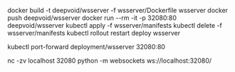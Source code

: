 docker build -t deepvoid/wsserver -f wsserver/Dockerfile wsserver
docker push deepvoid/wsserver
docker run --rm -it -p 32080:80 deepvoid/wsserver
kubectl apply -f wsserver/manifests
kubectl delete -f wsserver/manifests
kubectl rollout restart deploy wsserver

kubectl port-forward deployment/wsserver 32080:80

nc -zv localhost 32080
python -m websockets ws://localhost:32080/

